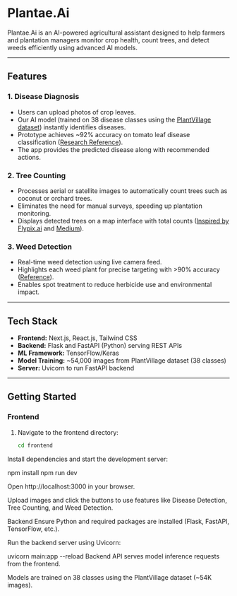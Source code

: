 # Plantae.Ai

Plantae.Ai is an AI-powered agricultural assistant designed to help farmers and plantation managers monitor crop health, count trees, and detect weeds efficiently using advanced AI models.

---

## Features

### 1. Disease Diagnosis  
- Users can upload photos of crop leaves.  
- Our AI model (trained on 38 disease classes using the [PlantVillage dataset](https://github.com/spMohanty/PlantVillage-Dataset)) instantly identifies diseases.  
- Prototype achieves ~92% accuracy on tomato leaf disease classification ([Research Reference](https://www.researchgate.net/)).  
- The app provides the predicted disease along with recommended actions.

### 2. Tree Counting  
- Processes aerial or satellite images to automatically count trees such as coconut or orchard trees.  
- Eliminates the need for manual surveys, speeding up plantation monitoring.  
- Displays detected trees on a map interface with total counts ([Inspired by Flypix.ai](https://flypix.ai) and [Medium](https://medium.com/)).

### 3. Weed Detection  
- Real-time weed detection using live camera feed.  
- Highlights each weed plant for precise targeting with >90% accuracy ([Reference](https://keymakr.com/)).  
- Enables spot treatment to reduce herbicide use and environmental impact.

---

## Tech Stack

- **Frontend:** Next.js, React.js, Tailwind CSS  
- **Backend:** Flask and FastAPI (Python) serving REST APIs  
- **ML Framework:** TensorFlow/Keras  
- **Model Training:** ~54,000 images from PlantVillage dataset (38 classes)  
- **Server:** Uvicorn to run FastAPI backend  

---

## Getting Started

### Frontend

1. Navigate to the frontend directory:  
   ```bash
   cd frontend
Install dependencies and start the development server:

npm install
npm run dev

Open http://localhost:3000 in your browser.

Upload images and click the buttons to use features like Disease Detection, Tree Counting, and Weed Detection.

Backend
Ensure Python and required packages are installed (Flask, FastAPI, TensorFlow, etc.).

Run the backend server using Uvicorn:

uvicorn main:app --reload
Backend API serves model inference requests from the frontend.

Models are trained on 38 classes using the PlantVillage dataset (~54K images).

